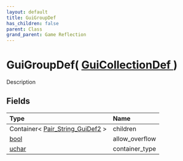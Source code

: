 ```yaml
---
layout: default
title: GuiGroupDef
has_children: false
parent: Class
grand_parent: Game Reflection
---
```

# GuiGroupDef( [ GuiCollectionDef ](/riftbreaker-wiki/docs/game-reflection/classes/gui_collection_def/) )
Description 

## Fields

| Type | Name |
|:----------|:--------------|
| Container< [Pair_String_GuiDef2](/riftbreaker-wiki/docs/game-reflection/classes/pair__string__gui_def2/) > | children |
| [bool](/riftbreaker-wiki/docs/game-reflection/components/bool/) | allow_overflow |
| [uchar](/riftbreaker-wiki/docs/game-reflection/enums/uchar/) | container_type |

